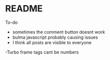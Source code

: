 # README

To-do

- sometimes the comment button doesnt work
- bulma javascript probably causing issues
- I think all posts are visible to everyone

-Turbo frame tags cant be numbers